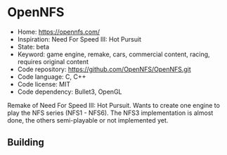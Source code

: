 # OpenNFS

- Home: https://opennfs.com/
- Inspiration: Need For Speed III: Hot Pursuit
- State: beta
- Keyword: game engine, remake, cars, commercial content, racing, requires original content
- Code repository: https://github.com/OpenNFS/OpenNFS.git
- Code language: C, C++
- Code license: MIT
- Code dependency: Bullet3, OpenGL

Remake of Need For Speed III: Hot Pursuit.
Wants to create one engine to play the NFS series (NFS1 - NFS6). The NFS3 implementation is almost done, the others semi-playable or not implemented yet.

## Building
